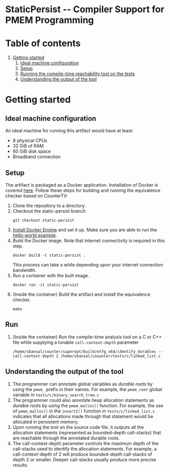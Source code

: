 # StaticPersist -- Compiler Support for PMEM Programming

# Table of contents
1. [Getting started](#getting-started) 
   1. [Ideal machine configuration](#machine-config)
   2. [Setup](#setup)
   3. [Running the compile-time reachability tool on the tests](#run)
   3. [Understanding the output of the tool ](#understand)


# Getting started <a name="getting-started"></a>

## Ideal machine configuration <a name="machine-config"></a>

An ideal machine for running this artifact would have at least:

 * 8 physical CPUs
 * 32 GiB of RAM
 * 60 GiB disk space
 * Broadband connection

## Setup <a name="setup"></a>

The artifact is packaged as a Docker application.  Installation of Docker is covered [here](https://docs.docker.com/engine/install/).
Follow these steps for building and running the equivalence checker based on CounterTV:

1. Clone the repository to a directory.
2. Checkout the static-persist branch
   ```
   git checkout static-persist
   ```
3. [Install Docker Engine](https://docs.docker.com/engine/install/) and set it up.  Make sure you are able to run the [hello-world example](https://docs.docker.com/get-started/#test-docker-installation).
4. Build the Docker image.  Note that internet connectivity is required in this step.
   ```
   docker build -t static-persist .
   ```
   This process can take a while depending upon your internet connection bandwidth.  
5. Run a container with the built image.
   ```
   docker run -it static-persist
   ```
6. (Inside the container) Build the artifact and install the equivalence checker.
   ```
   make
   ```

## Run <a name="run"></a>

1. (Inside the container) Run the compile-time analysis tool on a C or C++ file while supplying a tunable `call-context-depth` parameter
   ```
   /home/sbansal/counter/superopt/build/etfg_x64/identify_durables --call-context-depth 2 /home/sbansal/couunter/tests/c/linked_list.c
   ```

## Understanding the output of the tool <a name="understand"></a>

1. The programmer can annotate global variables as _durable roots_ by using the `pmem_` prefix in their names.  For example, the `pmem_root` global variable in `tests/c/binary_search_tree.c`
2. The programmer could also annotate heap allocation statements as _durable roots_ by using the `pmem_malloc()` function.  For example, the use of `pmem_malloc()` in the `insert2()` function in `tests/c/linked_list.c` indicates that all allocations made through that statement would be allocated in persistent memory.
3. Upon running the tool on the source code file, it outputs all the allocation statements (represented as bounded-depth call-stacks) that are reachable through the annotated durable roots.
4. The call-context-depth parameter controls the maximum depth of the call-stacks used to identify the allocation statements.  For example, a call-context-depth of 2 will produce bounded-depth call-stacks of depth 2 or smaller.  Deeper call-stacks usually produce more precise results.

